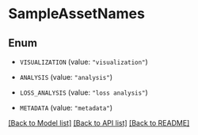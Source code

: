 # SampleAssetNames

## Enum


* `VISUALIZATION` (value: `"visualization"`)

* `ANALYSIS` (value: `"analysis"`)

* `LOSS_ANALYSIS` (value: `"loss analysis"`)

* `METADATA` (value: `"metadata"`)


[[Back to Model list]](../README.md#documentation-for-models) [[Back to API list]](../README.md#documentation-for-api-endpoints) [[Back to README]](../README.md)


